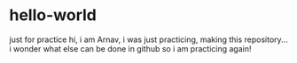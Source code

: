 # hello-world
just for practice
hi, i am Arnav,
i was just practicing, making this repository...
i wonder what else can be done in github
so i am practicing again!
